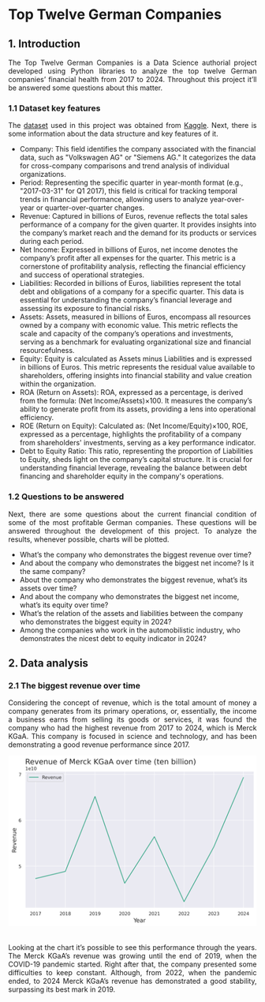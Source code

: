 # Top Twelve German Companies

## 1. Introduction

<p align='justify'>The Top Twelve German Companies is a Data Science authorial project developed using Python libraries to analyze the top twelve German companies’ financial health from 2017 to 2024. Throughout this project it’ll be answered some questions about this matter.</p>

### 1.1 Dataset key features

<p align='justify'>The <a href="https://www.kaggle.com/datasets/willianoliveiragibin/top-12-german-companies">dataset</a> used in this project was obtained from <a href="https://www.kaggle.com/">Kaggle</a>. Next, there is some information about the data structure and key features of it.</p>

<ul>
  <li>Company: This field identifies the company associated with the financial data, such as "Volkswagen AG" or "Siemens AG." It categorizes the data for cross-company comparisons and trend analysis of individual organizations.</li>
  <li>Period: Representing the specific quarter in year-month format (e.g., "2017-03-31" for Q1 2017), this field is critical for tracking temporal trends in financial performance, allowing users to analyze year-over-year or quarter-over-quarter changes.</li>
  <li>Revenue: Captured in billions of Euros, revenue reflects the total sales performance of a company for the given quarter. It provides insights into the company’s market reach and the demand for its products or services during each period.</li>
  <li>Net Income: Expressed in billions of Euros, net income denotes the company’s profit after all expenses for the quarter. This metric is a cornerstone of profitability analysis, reflecting the financial efficiency and success of operational strategies.</li>
  <li>Liabilities: Recorded in billions of Euros, liabilities represent the total debt and obligations of a company for a specific quarter. This data is essential for understanding the company’s financial leverage and assessing its exposure to financial risks.</li>
  <li>Assets: Assets, measured in billions of Euros, encompass all resources owned by a company with economic value. This metric reflects the scale and capacity of the company’s operations and investments, serving as a benchmark for evaluating organizational size and financial resourcefulness.</li>
  <li>Equity: Equity is calculated as Assets minus Liabilities and is expressed in billions of Euros. This metric represents the residual value available to shareholders, offering insights into financial stability and value creation within the organization.</li> 
  <li>ROA (Return on Assets): ROA, expressed as a percentage, is derived from the formula: (Net Income/Assets)×100. It measures the company’s ability to generate profit from its assets, providing a lens into operational efficiency.</li> 
  <li>ROE (Return on Equity): Calculated as: (Net Income/Equity)×100, ROE, expressed as a percentage, highlights the profitability of a company from shareholders' investments, serving as a key performance indicator.</li>
  <li>Debt to Equity Ratio: This ratio, representing the proportion of Liabilities to Equity, sheds light on the company’s capital structure. It is crucial for understanding financial leverage, revealing the balance between debt financing and shareholder equity in the company's operations.</li>
</ul>

### 1.2 Questions to be answered

<p align='justify'>Next, there are some questions about the current financial condition of some of the most profitable German companies. These questions will be answered throughout the development of this project. To analyze the results, whenever possible, charts will be plotted.</p>

<ul>
  <li>What’s the company who demonstrates the biggest revenue over time?</li>
  <li>And about the company who demonstrates the biggest net income? Is it the same company?</li>
  <li>About the company who demonstrates the biggest revenue, what’s its assets over time?</li>
  <li>And about the company who demonstrates the biggest net income, what’s its equity over time?</li>
  <li>What’s the relation of the assets and liabilities between the company who demonstrates the biggest equity in 2024?</li>
  <li>Among the companies who work in the automobilistic industry, who demonstrates the nicest debt to equity indicator in 2024?</li>
</ul>

## 2. Data analysis

### 2.1 The biggest revenue over time

<p align='justify'>Considering the concept of revenue, which is the total amount of money a company generates from its primary operations, or, essentially, the income a business earns from selling its goods or services, it was found the company who had the highest revenue from 2017 to 2024, which is Merck KGaA. This company is focused in science and technology, and has been demonstrating a good revenue performance since 2017.</p>

<div align="center">
  <img src="assets/charts/revenue_of_merck_kgaa_over_time.png" alt="Revenue of Merck KGaA over time"/>
</div>
<br>

<p align='justify'>Looking at the chart it’s possible to see this performance through the years. The Merck KGaA’s revenue was growing until the end of 2019, when the COVID-19 pandemic started. Right after that, the company presented some difficulties to keep constant. Although, from 2022, when the pandemic ended, to 2024 Merck 	KGaA’s revenue has demonstrated a good stability, surpassing its best mark in 2019.</p>
